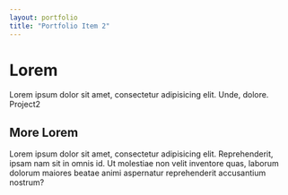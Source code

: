 ```yaml
---
layout: portfolio
title: "Portfolio Item 2"
---
```


# Lorem
Lorem ipsum dolor sit amet, consectetur adipisicing elit. Unde, dolore.
Project2

## More Lorem
Lorem ipsum dolor sit amet, consectetur adipisicing elit. Reprehenderit, ipsam nam sit in omnis id. Ut molestiae non velit inventore quas, laborum dolorum maiores beatae animi aspernatur reprehenderit accusantium nostrum?